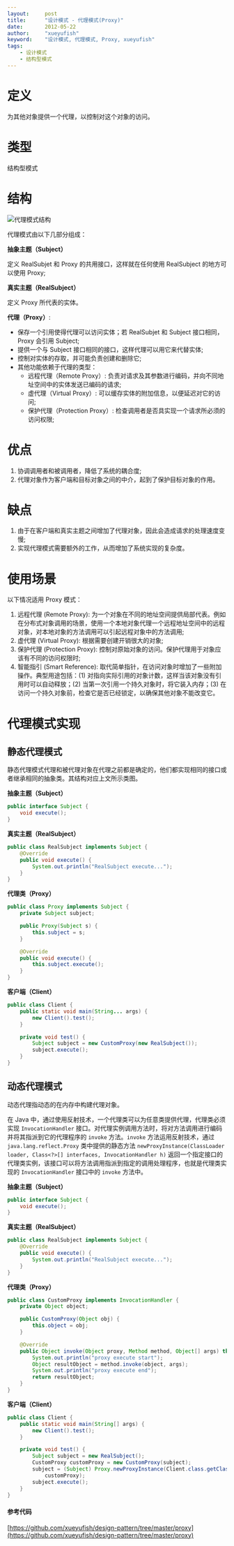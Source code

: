 ```yaml
---
layout:     post
title:      "设计模式 - 代理模式(Proxy)"
date:       2012-05-22
author:     "xueyufish"
keyword:    "设计模式, 代理模式, Proxy, xueyufish"
tags:
    - 设计模式
    - 结构型模式
---
```


# 定义
为其他对象提供一个代理，以控制对这个对象的访问。

# 类型
结构型模式

# 结构

![代理模式结构](/assets/attachment/design-pattern/b808097e7b3af60fdfb9b34a283e587d.png)

代理模式由以下几部分组成：

**抽象主题（Subject）**

定义 RealSubjet 和 Proxy 的共用接口，这样就在任何使用 RealSubject 的地方可以使用 Proxy;

**真实主题（RealSubject）**

定义 Proxy 所代表的实体。

**代理（Proxy）**:

* 保存一个引用使得代理可以访问实体；若 RealSubjet 和 Subject 接口相同，Proxy 会引用 Subject;
* 提供一个与 Subject 接口相同的接口，这样代理可以用它来代替实体;
* 控制对实体的存取，并可能负责创建和删除它;
* 其他功能依赖于代理的类型：
    - 远程代理（Remote Proxy）: 负责对请求及其参数进行编码，并向不同地址空间中的实体发送已编码的请求;
    - 虚代理（Virtual Proxy）: 可以缓存实体的附加信息，以便延迟对它的访问;
    - 保护代理（Protection Proxy）: 检查调用者是否具实现一个请求所必须的访问权限;

# 优点
1. 协调调用者和被调用者，降低了系统的耦合度;
2. 代理对象作为客户端和目标对象之间的中介，起到了保护目标对象的作用。

# 缺点
1. 由于在客户端和真实主题之间增加了代理对象，因此会造成请求的处理速度变慢;
2. 实现代理模式需要额外的工作，从而增加了系统实现的复杂度。

# 使用场景
以下情况适用 Proxy 模式：
1. 远程代理 (Remote Proxy): 为一个对象在不同的地址空间提供局部代表。例如在分布式对象调用的场景，使用一个本地对象代理一个远程地址空间中的远程对象，对本地对象的方法调用可以引起远程对象中的方法调用;
2. 虚代理 (Virtual Proxy): 根据需要创建开销很大的对象;
3. 保护代理 (Protection Proxy): 控制对原始对象的访问。保护代理用于对象应该有不同的访问权限时;
4. 智能指引 (Smart Reference): 取代简单指针，在访问对象时增加了一些附加操作。典型用途包括：(1) 对指向实际引用的对象计数，这样当该对象没有引用时可以自动释放；(2) 当第一次引用一个持久对象时，将它装入内存；(3) 在访问一个持久对象前，检查它是否已经锁定，以确保其他对象不能改变它。


# 代理模式实现

## 静态代理模式 

静态代理模式代理和被代理对象在代理之前都是确定的，他们都实现相同的接口或者继承相同的抽象类。其结构对应上文所示类图。

**抽象主题（Subject）**
```java
public interface Subject {
    void execute();
}
```
**真实主题（RealSubject）**
```java
public class RealSubject implements Subject {
    @Override
    public void execute() {
        System.out.println("RealSubject execute...");
    }
}
```
**代理类（Proxy）**
```java
public class Proxy implements Subject {
    private Subject subject;

    public Proxy(Subject s) {
        this.subject = s;
    }

    @Override
    public void execute() {
        this.subject.execute();
    }
}
```

**客户端（Client）**
```java
public class Client {
    public static void main(String... args) {
        new Client().test();
    }

    private void test() {
        Subject subject = new CustomProxy(new RealSubject());
        subject.execute();
    }
}
```

## 动态代理模式

动态代理指动态的在内存中构建代理对象。

在 Java 中，通过使用反射技术，一个代理类可以为任意类提供代理，代理类必须实现 `InvocationHandler` 接口。对代理实例调用方法时，将对方法调用进行编码并将其指派到它的代理程序的 `invoke` 方法。`invoke` 方法运用反射技术，通过 `java.lang.reflect.Proxy` 类中提供的静态方法 `newProxyInstance(ClassLoader loader, Class<?>[] interfaces, InvocationHandler h)` 返回一个指定接口的代理类实例，该接口可以将方法调用指派到指定的调用处理程序，也就是代理类实现的 `InvocationHandler` 接口中的 `invoke` 方法中。

**抽象主题（Subject）**
```java
public interface Subject {
    void execute();
}
```
**真实主题（RealSubject）**
```java
public class RealSubject implements Subject {
    @Override
    public void execute() {
        System.out.println("RealSubject execute...");
    }
}
```
**代理类（Proxy）**
```java
public class CustomProxy implements InvocationHandler {
    private Object object;

    public CustomProxy(Object obj) {
        this.object = obj;
    }

    @Override
    public Object invoke(Object proxy, Method method, Object[] args) throws Throwable {
        System.out.println("proxy execute start");
        Object resultObject = method.invoke(object, args);
        System.out.println("proxy execute end");
        return resultObject;
    }
}
```

**客户端（Client）**
```java
public class Client {
    public static void main(String[] args) {
        new Client().test();
    }

    private void test() {
        Subject subject = new RealSubject();
        CustomProxy customProxy = new CustomProxy(subject);
        subject = (Subject) Proxy.newProxyInstance(Client.class.getClassLoader(), subject.getClass().getInterfaces(),
            customProxy);
        subject.execute();
    }
}
```

#### 参考代码
[https://github.com/xueyufish/design-pattern/tree/master/proxy](https://github.com/xueyufish/design-pattern/tree/master/proxy)
